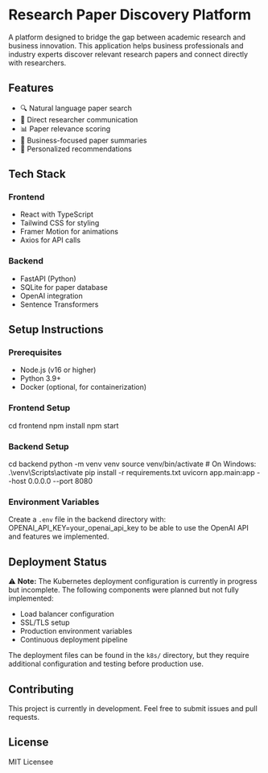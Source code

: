# Research Paper Discovery Platform

A platform designed to bridge the gap between academic research and business innovation. This application helps business professionals and industry experts discover relevant research papers and connect directly with researchers.

## Features

- 🔍 Natural language paper search
- 👥 Direct researcher communication
- 📊 Paper relevance scoring
- 💼 Business-focused paper summaries
- 🎯 Personalized recommendations

## Tech Stack

### Frontend
- React with TypeScript
- Tailwind CSS for styling
- Framer Motion for animations
- Axios for API calls

### Backend
- FastAPI (Python)
- SQLite for paper database
- OpenAI integration
- Sentence Transformers

## Setup Instructions

### Prerequisites
- Node.js (v16 or higher)
- Python 3.9+
- Docker (optional, for containerization)

### Frontend Setup
cd frontend
npm install
npm start


### Backend Setup
cd backend
python -m venv venv
source venv/bin/activate # On Windows: .\venv\Scripts\activate
pip install -r requirements.txt
uvicorn app.main:app --host 0.0.0.0 --port 8080



### Environment Variables
Create a `.env` file in the backend directory with:
OPENAI_API_KEY=your_openai_api_key to be able to use the OpenAI API and features we implemented.


## Deployment Status

⚠️ **Note:** The Kubernetes deployment configuration is currently in progress but incomplete. The following components were planned but not fully implemented:

- Load balancer configuration
- SSL/TLS setup
- Production environment variables
- Continuous deployment pipeline

The deployment files can be found in the `k8s/` directory, but they require additional configuration and testing before production use.

## Contributing

This project is currently in development. Feel free to submit issues and pull requests.

## License

MIT Licensee